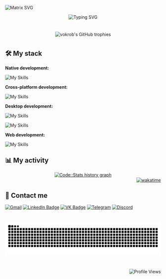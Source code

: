 ![Matrix SVG](https://raw.githubusercontent.com/rodrigograca31/rodrigograca31/master/matrix.svg)

<div align="center">
  <img src="https://readme-typing-svg.herokuapp.com/?font=Fira+Code&color=00FF00&background=FFFFFF00&lines=Welcome+to+my+profile!;My+name+is+Danil+Borkov;I'm+an+Android+Developer&center=true"; alt="Typing SVG" />
</div>

#

<p align="center">
  <img src="https://github-profile-trophy.vercel.app/?username=vokrob&theme=matrix&no-frame=true&no-bg=true" alt="vokrob's GitHub trophies"/>
</p>

#

## 🛠️ My stack

**Native development:**

![My Skills](https://go-skill-icons.vercel.app/api/icons?i=androidstudio,kotlin,gradle,jetpackcompose,sqlite,firebase)

**Cross-platform development:**

![My Skills](https://go-skill-icons.vercel.app/api/icons?i=vscode,typescript,reactnative,expo,nodejs,djangorestframework,sqlite)

**Desktop development:**

![My Skills](https://go-skill-icons.vercel.app/api/icons?i=vscode,python,pygame)

![My Skills](https://go-skill-icons.vercel.app/api/icons?i=visualstudio,cs,dotnet)

**Web development:**

![My Skills](https://go-skill-icons.vercel.app/api/icons?i=vscode,html,css,php,composer,twig,yii,perl,mysql,apache,json)

## 📊 **My activity**

<div align="center">
  <a href="https://codestats.net/users/vokrob" target="_blank">
    <img src="https://codestats-readme.wegfan.cn/history-graph/vokrob?history_days=30&max_languages=12" alt="Code::Stats history graph" />
  </a>
</div>

<div align="right">
  <a href="https://wakatime.com/@c2eea5ba-3079-4fa5-8d83-15f10e89cc66">
    <img src="https://wakatime.com/badge/user/c2eea5ba-3079-4fa5-8d83-15f10e89cc66.svg" alt="wakatime" />
  </a>
</div>

## 🤝 **Contact me**

<div>
  <a href="mailto:vokrob.dev@gmail.com"><img src="https://cdn-icons-png.flaticon.com/512/5968/5968534.png" width="40" height="40" alt="Gmail"></a>
  <a href="https://www.linkedin.com/in/vokrob" target="_blank"><img src="https://cdn-icons-png.flaticon.com/512/174/174857.png" width="40" height="40" alt="LinkedIn Badge"></a>
  <a href="https://vk.com/vokrob" target="_blank"><img src="https://cdn-icons-png.flaticon.com/512/145/145813.png" width="40" height="40" alt="VK Badge"></a> 
  <a href="https://t.me/vokrob" target="_blank"><img src="https://cdn-icons-png.flaticon.com/512/2111/2111646.png" width="40" height="40" alt="Telegram"></a>
  <a href="https://discord.com/users/vokrob" target="_blank"><img src="https://cdn-icons-png.flaticon.com/512/5968/5968756.png" width="40" height="40" alt="Discord"></a> 
</div>

#

<img src="https://raw.githubusercontent.com/vokrob/vokrob/output/snake.svg" width = 1500 alt="Snake animation" />

#

<div align="right">
  <img src="https://komarev.com/ghpvc/?username=vokrob&color=blue" alt="Profile Views"/>
</div>

